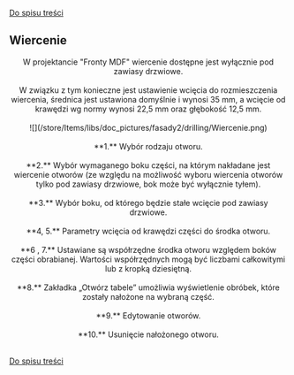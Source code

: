 [Do spisu treści](/service/doc/?cid=fasad-mdf)
## Wiercenie
<center>
 W projektancie "Fronty MDF" wiercenie dostępne jest wyłącznie pod zawiasy drzwiowe. <br><br>
W związku z tym konieczne jest ustawienie wcięcia do rozmieszczenia wiercenia, średnica jest ustawiona domyślnie i wynosi 35 mm, a wcięcie od krawędzi wg normy wynosi 22,5 mm oraz głębokość 12,5 mm. <br><br>
![](/store/Items/libs/doc_pictures/fasady2/drilling/Wiercenie.png) <br><br>
**1.** Wybór rodzaju otworu. <br><br>
**2.** Wybór wymaganego boku części, na którym nakładane jest wiercenie otworów (ze względu na możliwość wyboru wiercenia otworów tylko pod zawiasy drzwiowe, bok może być wyłącznie tyłem). <br><br>
**3.** Wybór boku, od którego będzie stałe wcięcie pod zawiasy drzwiowe. <br><br>
**4, 5.** Parametry wcięcia od krawędzi części do środka otworu. <br><br>
**6 , 7.** Ustawiane są współrzędne środka otworu względem boków części obrabianej. Wartości współrzędnych mogą być liczbami całkowitymi lub z kropką dziesiętną. <br><br>
**8.** Zakładka „Otwórz tabele” umożliwia wyświetlenie obróbek, które zostały nałożone na wybraną część. <br><br>
**9.** Edytowanie otworów. <br><br>
**10.** Usunięcie nałożonego otworu. <br><br>

</center>



[Do spisu treści](/service/doc/?cid=fasad-mdf)
